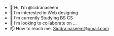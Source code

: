 - 👋 Hi, I’m @sidranaseem
- 👀 I’m interested in Web designing
- 🌱 I’m currently Studying BS CS
- 💞️ I’m looking to collaborate on ...
- 📫 How to reach me. Siddra.naseem@gmail.com

<!---
sidranaseem/sidranaseem is a ✨ special ✨ repository because its `README.md` (this file) appears on your GitHub profile.
You can click the Preview link to take a look at your changes.
--->
